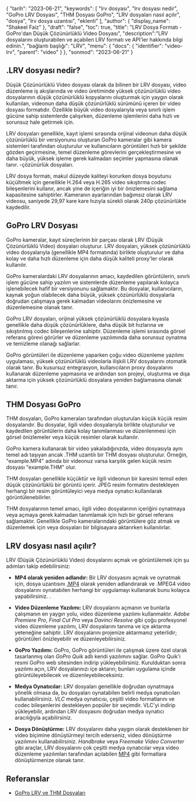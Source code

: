 {
"tarih": "2023-06-21",
  "keywords": [
"lrv dosyası",
"lrv dosyası nedir",
"GoPro LRV Dosyası",
"THM Dosyası GoPro",
"LRV dosyaları nasıl açılır",
"dosya",
"lrv dosya uzantısı",
"eklenti"
],
  "author": {
"display_name": "Shakeel Faiz"
},
"draft": "false",
"toc": true,
"title": "LRV Dosya Formatı - GoPro'dan Düşük Çözünürlüklü Video Dosyası",
  "description":"LRV dosyalarını oluşturabilen ve açabilen LRV formatı ve API'ler hakkında bilgi edinin.",
"bağlantı başlığı": "LRV",
  "menu": {
    "docs": {
      "identifier": "video-lrv",
      "parent": "video"
}
},
"sonmod": "2023-06-21"
}

## .LRV dosyası nedir?

Düşük Çözünürlüklü Video dosyası olarak da bilinen bir LRV dosyası, video düzenleme iş akışlarında ve video üretiminde yüksek çözünürlüklü video dosyalarının düşük çözünürlüklü kopyalarını oluşturmak için yaygın olarak kullanılan, videonun daha düşük çözünürlüklü sürümünü içeren bir video dosyası formatıdır. Özellikle büyük video dosyalarıyla veya sınırlı işlem gücüne sahip sistemlerde çalışırken, düzenleme işlemlerini daha hızlı ve sorunsuz hale getirmek için.

LRV dosyaları genellikle, kayıt işlemi sırasında orijinal videonun daha düşük çözünürlüklü bir versiyonunu oluşturan GoPro kameralar gibi kamera sistemleri tarafından oluşturulur ve kullanıcıların görüntüleri hızlı bir şekilde gözden geçirmesine, temel düzenleme görevlerini gerçekleştirmesine ve daha büyük, yüksek işleme gerek kalmadan seçimler yapmasına olanak tanır. -çözünürlük dosyaları.

LRV dosya formatı, makul düzeyde kaliteyi korurken dosya boyutunu küçültmek için genellikle H.264 veya H.265 video sıkıştırma codec bileşenlerini kullanır, ancak yine de içeriğin iyi bir önizlemesini sağlama kapasitesine sahiptirler. Kameranın ayarlarından bağımsız olarak LRV videosu, saniyede 29,97 kare kare hızıyla sürekli olarak 240p çözünürlükte kaydedilir.

## GoPro LRV Dosyası

GoPro kameralar, kayıt süreçlerinin bir parçası olarak LRV (Düşük Çözünürlüklü Video) dosyaları oluşturur. LRV dosyaları, yüksek çözünürlüklü video dosyalarıyla (genellikle MP4 formatında) birlikte oluşturulur ve daha kolay ve daha hızlı düzenleme için daha düşük kaliteli proxy'ler olarak kullanılır.

GoPro kameralardaki LRV dosyalarının amacı, kaydedilen görüntülerin, sınırlı işlem gücüne sahip yazılım ve sistemlerde düzenleme yapılarak kolayca işlenebilecek hafif bir versiyonunu sağlamaktır. Bu dosyalar, kullanıcıların, kaynak yoğun olabilecek daha büyük, yüksek çözünürlüklü dosyalarla doğrudan çalışmaya gerek kalmadan videolarını önizlemesine ve düzenlemesine olanak tanır.

GoPro LRV dosyaları, orijinal yüksek çözünürlüklü dosyalara kıyasla genellikle daha düşük çözünürlüklere, daha düşük bit hızlarına ve sıkıştırılmış codec bileşenlerine sahiptir. Düzenleme işlemi sırasında görsel referans görevi görürler ve düzenleme yazılımında daha sorunsuz oynatma ve temizleme olanağı sağlarlar.

GoPro görüntüleri ile düzenleme yaparken çoğu video düzenleme yazılımı uygulaması, yüksek çözünürlüklü videolarla ilişkili LRV dosyalarını otomatik olarak tanır. Bu kusursuz entegrasyon, kullanıcıların proxy dosyalarını kullanarak düzenleme yapmasına ve ardından son projeyi, oluşturma ve dışa aktarma için yüksek çözünürlüklü dosyalara yeniden bağlamasına olanak tanır.

## THM Dosyası GoPro

THM dosyaları, GoPro kameraları tarafından oluşturulan küçük küçük resim dosyalarıdır. Bu dosyalar, ilgili video dosyalarıyla birlikte oluşturulur ve kaydedilen görüntülerin daha kolay tanımlanması ve düzenlenmesi için görsel önizlemeler veya küçük resimler olarak kullanılır.

GoPro kamera kullanarak bir video yakaladığınızda, video dosyasıyla aynı temel adı taşıyan ancak .THM uzantılı bir THM dosyası oluşturulur. Örneğin, "example.MP4" adında bir videonuz varsa karşılık gelen küçük resim dosyası "example.THM" olur.

THM dosyaları genellikle küçüktür ve ilgili videonun bir karesini temsil eden düşük çözünürlüklü bir görüntü içerir. JPEG resim formatını destekleyen herhangi bir resim görüntüleyici veya medya oynatıcı kullanılarak görüntülenebilirler.

THM dosyalarının temel amacı, ilgili video dosyalarının içeriğini oynatmaya veya açmaya gerek kalmadan tanımlamak için hızlı bir görsel referans sağlamaktır. Genellikle GoPro kameralarındaki görüntülere göz atmak ve düzenlemek için veya dosyaları bir bilgisayara aktarırken kullanılırlar.

## LRV dosyası nasıl açılır?

LRV (Düşük Çözünürlüklü Video) dosyalarını açmak ve görüntülemek için şu adımları takip edebilirsiniz:

- **MP4 olarak yeniden adlandır:** Bir LRV dosyasını açmak ve oynatmak için, dosya uzantısını [.MP4](/tr/video/mp4/) olarak yeniden adlandırarak ve .MPEG4 video dosyalarını oynatabilen herhangi bir uygulamayı kullanarak bunu kolayca yapabilirsiniz. .

- **Video Düzenleme Yazılımı:** LRV dosyalarını açmanın ve bunlarla çalışmanın en yaygın yolu, video düzenleme yazılımı kullanmaktır. _Adobe Premiere Pro_, _Final Cut Pro_ veya _Davinci Resolve_ gibi çoğu profesyonel video düzenleme yazılımı, LRV dosyalarını tanıma ve içe aktarma yeteneğine sahiptir. LRV dosyalarını projenize aktarmanız yeterlidir; görüntüleri önizleyebilir ve düzenleyebilirsiniz.

- **GoPro Yazılımı:** GoPro, GoPro görüntüleri ile çalışmak üzere özel olarak tasarlanmış olan _GoPro Quik_ adlı kendi yazılımını sağlar. GoPro Quik'i resmi GoPro web sitesinden indirip yükleyebilirsiniz. Kurulduktan sonra yazılımı açın, LRV dosyalarınızı içe aktarın; bunları uygulama içinde görüntüleyebilecek ve düzenleyebileceksiniz.

- **Medya Oynatıcılar:** LRV dosyaları genellikle doğrudan oynatmaya yönelik olmasa da, bu dosyaları oynatabilen belirli medya oynatıcıları kullanabilirsiniz. _VLC_ medya oynatıcısı, çeşitli video formatlarını ve codec bileşenlerini destekleyen popüler bir seçimdir. VLC'yi indirip yükleyebilir, ardından LRV dosyasını doğrudan medya oynatıcı aracılığıyla açabilirsiniz.

- **Dosya Dönüştürme:** LRV dosyalarını daha yaygın olarak desteklenen bir video biçimine dönüştürmeyi tercih ederseniz, video dönüştürme yazılımını kullanabilirsiniz. _Handbrake_ veya _Freemake Video Converter_ gibi araçlar, LRV dosyalarını çok çeşitli medya oynatıcılar veya video düzenleme yazılımları tarafından açılabilen [MP4](/tr/video/mp4/) gibi formatlara dönüştürmenize olanak tanır.

## Referanslar
* [GoPro LRV ve THM Dosyaları](https://shotkit.com/lrv-thm-file/)

